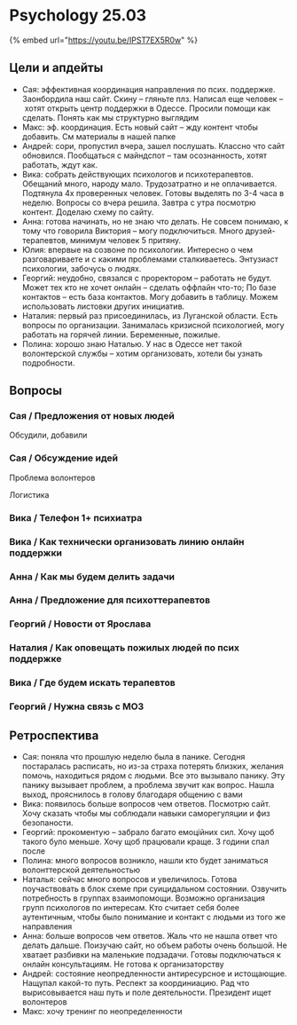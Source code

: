 # Psychology 25.03

{% embed url="https://youtu.be/IPST7EX5R0w" %}

## Цели и апдейты

* Сая: эффективная координация направления по псих. поддержке. Заонбордила наш сайт. Скину – гляньте плз. Написал еще человек – хотят открыть центр поддержки в Одессе. Просили помощи как сделать. Понять как мы структурно выглядим
* Макс: эф. координация. Есть новый сайт – жду контент чтобы добавить. См материалы в нашей папке
* Андрей: сори, пропустил вчера, зашел послушать. Классно что сайт обновился. Пообщаться с майндспот – там осознанность, хотят работать, ждут как.
* Вика: собрать действующих психологов и психотерапевтов. Обещаний много, народу мало. Трудозатратно и не оплачивается. Подтянула 4х проверенных человек. Готовы выделять по 3-4 часа в неделю. Вопросы со вчера решила. Завтра с утра посмотрю контент. Доделаю схему по сайту.  
* Анна: готова начинать, но не знаю что делать. Не совсем понимаю, к тому что говорила Виктория – могу подключиться. Много друзей-терапевтов, минимум человек 5 притяну. 
* Юлия: впервые на созвоне по психологии. Интересно о чем разговариваете и с какими проблемами сталкиваетесь. Энтузиаст психологии, забочусь о людях.
* Георгий: неудобно, связался с проректором – работать не будут. Может тех кто не хочет онлайн – сделать оффлайн что-то; По базе контактов – есть база контактов. Могу добавить в таблицу. Можем использовать листовки других инициатив. 
* Наталия: первый раз присоединилась, из Луганской области. Есть вопросы по организации. Занималась кризисной психологией, могу работать на горячей линии. Беременные, пожилые.  
* Полина: хорошо знаю Наталью. У нас в Одессе нет такой волонтерской службы – хотим организовать, хотели бы узнать подробности.

## Вопросы

### Сая / Предложения от новых людей

Обсудили, добавили 

### Сая / Обсуждение идей

Проблема волонтеров

Логистика

### Вика / Телефон 1+ психиатра



### Вика / Как технически организовать линию онлайн поддержки



### Анна / Как мы будем делить задачи



### Анна / Предложение для психоттерапевтов



### Георгий / Новости от Ярослава



### Наталия / Как оповещать пожилых людей по псих поддержке



### Вика / Где будем искать терапевтов



### Георгий / Нужна связь с МОЗ 



## Ретроспектива

* Сая: поняла что прошлую неделю была в панике. Сегодня постаралась расписать, но из-за страха потерять близких, желания помочь, находиться рядом с людьми. Все это вызывало панику. Эту панику вызывает проблем, а проблема звучит как вопрос. Нашла выход, прояснилось в голову благодаря общению с вами 
* Вика: появилось больше вопросов чем ответов. Посмотрю сайт. Хочу сказать чтобы мы соблюдали навыки саморегуляции и физ безопаности.
* Георгий: прокоментую – забрало багато емоційних сил. Хочу щоб такого було меньше. Хочу щоб працювали краще. 3 години спал после
* Полина: много вопросов возникло, нашли кто будет заниматься волонттерской деятельностью
* Наталья: сейчас много вопросов и увеличилось. Готова поучаствовать в блок схеме при суицидальном состоянии. Озвучить потребность в группах взаимопомощи. Возможно организация групп психологов по интересам. Кто считает себя более аутентичным, чтобы было понимание и контакт с людьми из того же направления
* Анна: больше вопросов чем ответов. Жаль что не нашла ответ что делать дальше. Поизучаю сайт, но объем работы очень большой. Не хватает разбивки на маленькие подзадачи. Готовы подключаться к онлайн консультациям. Не готова к организаторству
* Андрей: состояние неопредленности антиресурсное и истощающие. Нащупал какой-то путь. Респект за координиацию. Рад что вырисовывается наш путь и поле деятельности. Президент ищет волонтеров
* Макс: хочу тренинг по неопределенности

